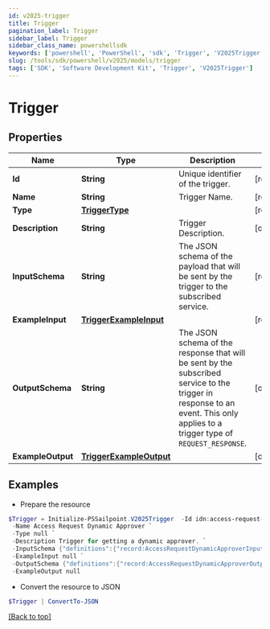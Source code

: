 ```yaml
---
id: v2025-trigger
title: Trigger
pagination_label: Trigger
sidebar_label: Trigger
sidebar_class_name: powershellsdk
keywords: ['powershell', 'PowerShell', 'sdk', 'Trigger', 'V2025Trigger'] 
slug: /tools/sdk/powershell/v2025/models/trigger
tags: ['SDK', 'Software Development Kit', 'Trigger', 'V2025Trigger']
---
```



# Trigger

## Properties

Name | Type | Description | Notes
------------ | ------------- | ------------- | -------------
**Id** | **String** | Unique identifier of the trigger. | [required]
**Name** | **String** | Trigger Name. | [required]
**Type** | [**TriggerType**](trigger-type) |  | [required]
**Description** | **String** | Trigger Description. | [optional] 
**InputSchema** | **String** | The JSON schema of the payload that will be sent by the trigger to the subscribed service. | [required]
**ExampleInput** | [**TriggerExampleInput**](trigger-example-input) |  | [required]
**OutputSchema** | **String** | The JSON schema of the response that will be sent by the subscribed service to the trigger in response to an event.  This only applies to a trigger type of `REQUEST_RESPONSE`. | [optional] 
**ExampleOutput** | [**TriggerExampleOutput**](trigger-example-output) |  | [optional] 

## Examples

- Prepare the resource
```powershell
$Trigger = Initialize-PSSailpoint.V2025Trigger  -Id idn:access-request-dynamic-approver `
 -Name Access Request Dynamic Approver `
 -Type null `
 -Description Trigger for getting a dynamic approver. `
 -InputSchema {"definitions":{"record:AccessRequestDynamicApproverInput":{"type":"object","required":["accessRequestId","requestedFor","requestedItems","requestedBy"],"additionalProperties":true,"properties":{"accessRequestId":{"type":"string"},"requestedFor":{"$ref":"#/definitions/record:requestedForIdentityRef"},"requestedItems":{"type":"array","items":{"$ref":"#/definitions/record:requestedObjectRef"}},"requestedBy":{"$ref":"#/definitions/record:requestedByIdentityRef"}}},"record:requestedForIdentityRef":{"type":"object","required":["id","name","type"],"additionalProperties":true,"properties":{"id":{"type":"string"},"name":{"type":"string"},"type":{"type":"string"}}},"record:requestedObjectRef":{"type":"object","optional":["description","comment"],"required":["id","name","type","operation"],"additionalProperties":true,"properties":{"id":{"type":"string"},"name":{"type":"string"},"description":{"oneOf":[{"type":"null"},{"type":"string"}]},"type":{"type":"string"},"operation":{"type":"string"},"comment":{"oneOf":[{"type":"null"},{"type":"string"}]}}},"record:requestedByIdentityRef":{"type":"object","required":["type","id","name"],"additionalProperties":true,"properties":{"type":{"type":"string"},"id":{"type":"string"},"name":{"type":"string"}}}},"$ref":"#/definitions/record:AccessRequestDynamicApproverInput"} `
 -ExampleInput null `
 -OutputSchema {"definitions":{"record:AccessRequestDynamicApproverOutput":{"type":["null","object"],"required":["id","name","type"],"additionalProperties":true,"properties":{"id":{"type":"string"},"name":{"type":"string"},"type":{"type":"string"}}}},"$ref":"#/definitions/record:AccessRequestDynamicApproverOutput"} `
 -ExampleOutput null
```

- Convert the resource to JSON
```powershell
$Trigger | ConvertTo-JSON
```


[[Back to top]](#) 

